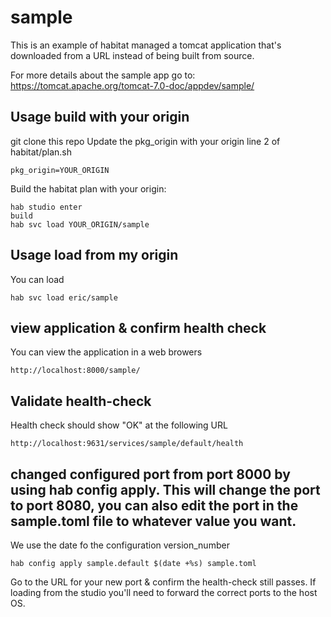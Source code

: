 # sample
This is an example of habitat managed a tomcat application that's downloaded from a URL instead of being built from source. 

For more details about the sample app go to:
https://tomcat.apache.org/tomcat-7.0-doc/appdev/sample/ 

## Usage build with your origin

git clone this repo
Update the pkg_origin with your origin line 2 of habitat/plan.sh 

```pkg_origin=YOUR_ORIGIN```

Build the habitat plan with your origin:

```
hab studio enter 
build 
hab svc load YOUR_ORIGIN/sample
```

## Usage load from my origin
You can load 

```
hab svc load eric/sample
```

## view application & confirm health check
You can view the application in a web browers

```
http://localhost:8000/sample/
```
## Validate health-check
Health check should show "OK" at the following URL

```
http://localhost:9631/services/sample/default/health
```

## changed configured port from port 8000 by using hab config apply. This will change the port to port 8080, you can also edit the port in the sample.toml file to whatever value you want. 

We use the date fo the configuration version_number


```
hab config apply sample.default $(date +%s) sample.toml
```

Go to the URL for your new port & confirm the health-check still passes. If loading from the studio you'll need to forward the correct ports to the host OS.